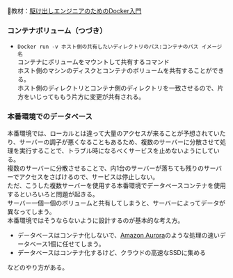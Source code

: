 
:open_book:教材：[駆け出しエンジニアのためのDocker入門](https://www.udemy.com/course/docker-startup/?couponCode=PLOYALTY0923) 

### コンテナボリューム（つづき）

- `Docker run -v ホスト側の共有したいディレクトリのパス:コンテナのパス イメージ名`  
  コンテナにボリュームをマウントして共有するコマンド  
  ホスト側のマシンのディスクとコンテナのボリュームを共有することができる。  
  ホスト側のディレクトリとコンテナ側のディレクトリを一致させるので、片方をいじってももう片方に変更が共有される。

### 本番環境でのデータベース

本番環境では、ローカルとは違って大量のアクセスが来ることが予想されていたり、サーバーの調子が悪くなることもあるため、複数のサーバーに分散させて処理を実行することで、トラブル時になるべくサービスを止めないようにしている。  
複数のサーバーに分散させることで、内1台のサーバーが落ちても残りのサーバーでアクセスをさばけるので、サービスは停止しない。  
ただ、こうした複数サーバーを使用する本番環境でデータベースコンテナを使用するといろいろと問題が起きる。  
サーバー一個一個のボリュームと共有してしまうと、サーバーによってデータが異なってしまう。  
本番環境ではそうならないように設計するのが基本的な考え方。  
- データベースはコンテナ化しないで、[Amazon Aurora](https://aws.amazon.com/jp/rds/aurora/)のような処理の速いデータベース1個に任せてしまう。
- データベースはコンテナ化するけど、クラウドの高速なSSDに集める

などのやり方がある。
